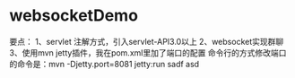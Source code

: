 # websocketDemo
要点：
1、servlet 注解方式，引入servlet-API3.0以上
2、websocket实现群聊
3、使用mvn jetty插件，我在pom.xml里加了端口的配置
命令行的方式修改端口的命令是：mvn -Djetty.port=8081 jetty:run
sadf
asd